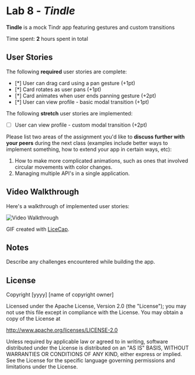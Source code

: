 # Lab 8 - *Tindle*

**Tindle** is a mock Tindr app featuring gestures and custom transitions

Time spent: **2** hours spent in total

## User Stories

The following **required** user stories are complete:

- [*] User can drag card using a pan gesture (+1pt)
- [*] Card rotates as user pans (+1pt)
- [*] Card animates when user ends panning gesture (+2pt)
- [*] User can view profile - basic modal transition (+1pt)

The following **stretch** user stories are implemented:

- [ ] User can view profile - custom modal transition (+2pt)

Please list two areas of the assignment you'd like to **discuss further with your peers** during the next class (examples include better ways to implement something, how to extend your app in certain ways, etc):

1. How to make more complicated animations, such as ones that involved circular movements with color changes.
2. Managing multiple API's in a single application.

## Video Walkthrough

Here's a walkthrough of implemented user stories:

<img src='https://imgur.com/EvfDDYQ.gif' title='Video Walkthrough' width='' alt='Video Walkthrough' />

GIF created with [LiceCap](http://www.cockos.com/licecap/).

## Notes

Describe any challenges encountered while building the app.

## License

Copyright [yyyy] [name of copyright owner]

Licensed under the Apache License, Version 2.0 (the "License");
you may not use this file except in compliance with the License.
You may obtain a copy of the License at

http://www.apache.org/licenses/LICENSE-2.0

Unless required by applicable law or agreed to in writing, software
distributed under the License is distributed on an "AS IS" BASIS,
WITHOUT WARRANTIES OR CONDITIONS OF ANY KIND, either express or implied.
See the License for the specific language governing permissions and
limitations under the License.
